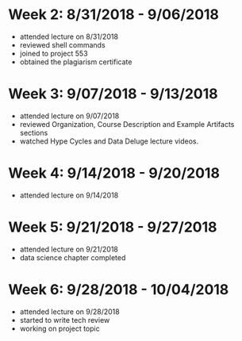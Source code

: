 Week 2: 8/31/2018 - 9/06/2018
=============================
* attended lecture on 8/31/2018
* reviewed shell commands
* joined to project 553
* obtained the plagiarism certificate

Week 3: 9/07/2018 - 9/13/2018
=============================
* attended lecture on 9/07/2018
* reviewed Organization, Course Description and Example Artifacts sections
* watched Hype Cycles and Data Deluge lecture videos.

Week 4: 9/14/2018 - 9/20/2018
=============================
* attended lecture on 9/14/2018

Week 5: 9/21/2018 - 9/27/2018
=============================
* attended lecture on 9/21/2018
* data science chapter completed

Week 6: 9/28/2018 - 10/04/2018
=============================
* attended lecture on 9/28/2018
* started to write tech review
* working on project topic

